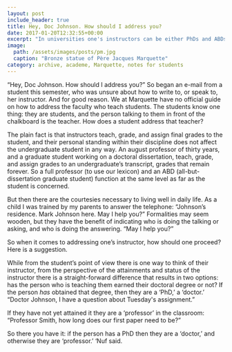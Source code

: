 ```yaml
---
layout: post
include_header: true
title: Hey, Doc Johnson. How should I address you?
date: 2017-01-20T12:32:55+00:00
excerpt: "In universities one's instructors can be either PhDs and ABDs. How does one observe the necessary courtesies of address?"
image:
  path: /assets/images/posts/pm.jpg
  caption: "Bronze statue of Père Jacques Marquette"
category: archive, academe, Marquette, notes for students
---
```

“Hey, Doc Johnson. How should I address you?” So began an e-mail from a student this semester, who was unsure about how to write to, or speak to, her instructor. And for good reason. We at Marquette have no official guide on how to address the faculty who teach students. The students know one thing: they are students, and the person talking to them in front of the chalkboard is the teacher. How does a student address that teacher?

The plain fact is that instructors teach, grade, and assign final grades to the student, and their personal standing within their discipline does not affect the undergraduate student in any way. An august professor of thirty years, and a graduate student working on a doctoral dissertation, teach, grade, and assign grades to an undergraduate’s transcript, grades that remain forever. So a full professor (to use our lexicon) and an ABD (all-but-dissertation graduate student) function at the same level as far as the student is concerned.

But then there are the courtesies necessary to living well in daily life. As a child I was trained by my parents to answer the telephone: “Johnson’s residence. Mark Johnson here. May I help you?” Formalities may seem wooden, but they have the benefit of indicating who is doing the talking or asking, and who is doing the answering. “May I help you?”

So when it comes to addressing one’s instructor, how should one proceed? Here is a suggestion.

While from the student’s point of view there is one way to think of their instructor, from the perspective of the attainments and status of the instructor there is a straight-forward difference that results in two options: has the person who is teaching them earned their doctoral degree or not? If the person _has_ obtained that degree, then they are a ‘PhD,’ a ‘doctor.’ “Doctor Johnson, I have a question about Tuesday's assignment.”

If they have not yet attained it they are a ‘professor’ in the classroom: “Professor Smith, how long does our first paper need to be?”

So there you have it: if the person has a PhD then they are a ‘doctor,’ and otherwise they are ‘professor.’ ‘Nuf said.
